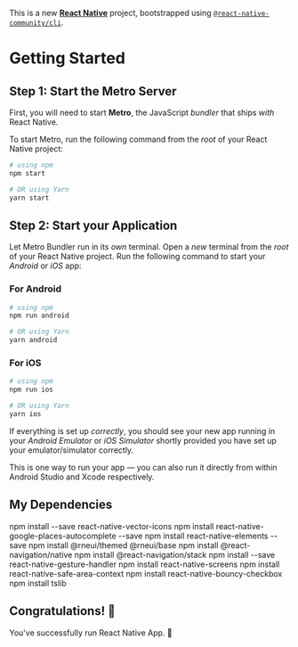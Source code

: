 This is a new [**React Native**](https://reactnative.dev) project, bootstrapped using [`@react-native-community/cli`](https://github.com/react-native-community/cli).

# Getting Started

## Step 1: Start the Metro Server

First, you will need to start **Metro**, the JavaScript _bundler_ that ships _with_ React Native.

To start Metro, run the following command from the _root_ of your React Native project:

```bash
# using npm
npm start

# OR using Yarn
yarn start
```

## Step 2: Start your Application

Let Metro Bundler run in its _own_ terminal. Open a _new_ terminal from the _root_ of your React Native project. Run the following command to start your _Android_ or _iOS_ app:

### For Android

```bash
# using npm
npm run android

# OR using Yarn
yarn android
```

### For iOS

```bash
# using npm
npm run ios

# OR using Yarn
yarn ios
```

If everything is set up _correctly_, you should see your new app running in your _Android Emulator_ or _iOS Simulator_ shortly provided you have set up your emulator/simulator correctly.

This is one way to run your app — you can also run it directly from within Android Studio and Xcode respectively.

## My Dependencies

npm install --save react-native-vector-icons
npm install react-native-google-places-autocomplete --save
npm install react-native-elements --save
npm install @rneui/themed @rneui/base
npm install @react-navigation/native
npm install @react-navigation/stack
npm install --save react-native-gesture-handler
npm install react-native-screens
npm install react-native-safe-area-context
npm install react-native-bouncy-checkbox
npm install tslib

## Congratulations! :tada:

You've successfully run React Native App. :partying_face: